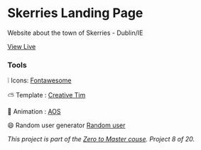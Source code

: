 # Skerries Landing Page
Website about the town of Skerries - Dublin/IE

[View Live](https://gabrielamcarvalho.github.io/skerries/)

### Tools

:grey_exclamation: Icons: [Fontawesome](https://fontawesome.com/)

:partly_sunny: Template : [Creative Tim](https://www.creative-tim.com/templates/free)

:hammer: Animation  : [AOS](https://michalsnik.github.io/aos/)

:smile: Random user generator [Random user](https://randomuser.me/)

*This project is part of the [Zero to Master couse](https://academy.zerotomastery.io/p/javascript-projects). Project 8 of 20.*
